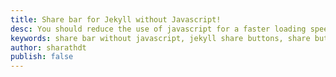 ```yaml
---
title: Share bar for Jekyll without Javascript!
desc: You should reduce the use of javascript for a faster loading speed. Here is a guide on how to add a social share bar to Jekyll blog. You can copy paste the code and it should work! Many Jekyll themes do not offer a good share bar. So I thought of amking one for myself!
keywords: share bar without javascript, jekyll share buttons, share buttons for jekyll blog
author: sharathdt
publish: false
---
```


<img alt="" title="" itemprop="thumbnailUrl" src="/">

